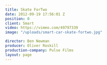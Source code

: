 ```yaml
---
title: Skate ForTwo
date: 2012-09-19 17:56:01 Z
position: 0
client: Smart
video: https://vimeo.com/49797339
image: "/uploads/smart-car-skate-fortwo.jpg"

director: Ben Newman
producer: Oliver Roskill
production-company: Pulse Films
layout: page
---
```


